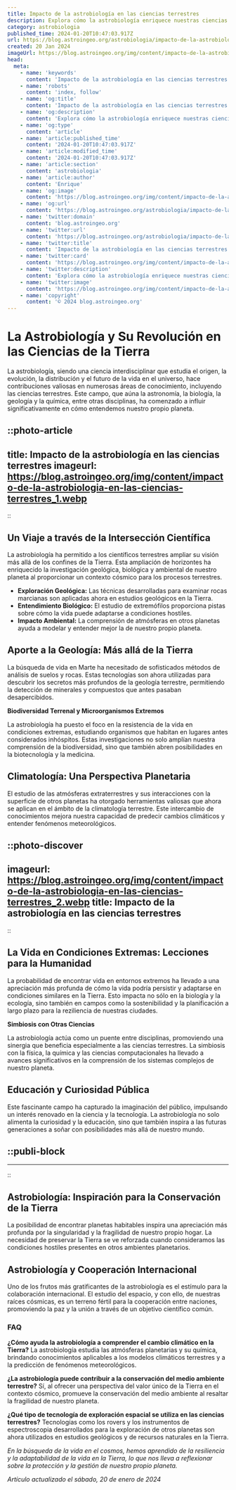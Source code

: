 ```yaml
---
title: Impacto de la astrobiología en las ciencias terrestres
description: Explora cómo la astrobiología enriquece nuestras ciencias terrestres, abriendo horizontes para comprender la vida y el universo.
category: astrobiologia
published_time: 2024-01-20T10:47:03.917Z
url: https://blog.astroingeo.org/astrobiologia/impacto-de-la-astrobiologia-en-las-ciencias-terrestres
created: 20 Jan 2024
imageUrl: https://blog.astroingeo.org/img/content/impacto-de-la-astrobiologia-en-las-ciencias-terrestres_1.webp
head:
  meta:
    - name: 'keywords'
      content: 'Impacto de la astrobiología en las ciencias terrestres'
    - name: 'robots'
      content: 'index, follow'
    - name: 'og:title'
      content: 'Impacto de la astrobiología en las ciencias terrestres'
    - name: 'og:description'
      content: 'Explora cómo la astrobiología enriquece nuestras ciencias terrestres, abriendo horizontes para comprender la vida y el universo.'
    - name: 'og:type'
      content: 'article'
    - name: 'article:published_time'
      content: '2024-01-20T10:47:03.917Z'
    - name: 'article:modified_time'
      content: '2024-01-20T10:47:03.917Z'
    - name: 'article:section'
      content: 'astrobiologia'
    - name: 'article:author'
      content: 'Enrique'
    - name: 'og:image'
      content: 'https://blog.astroingeo.org/img/content/impacto-de-la-astrobiologia-en-las-ciencias-terrestres_1.webp'
    - name: 'og:url'
      content: 'https://blog.astroingeo.org/astrobiologia/impacto-de-la-astrobiologia-en-las-ciencias-terrestres'
    - name: 'twitter:domain'
      content: 'blog.astroingeo.org'
    - name: 'twitter:url'
      content: 'https://blog.astroingeo.org/astrobiologia/impacto-de-la-astrobiologia-en-las-ciencias-terrestres'
    - name: 'twitter:title'
      content: 'Impacto de la astrobiología en las ciencias terrestres'
    - name: 'twitter:card'
      content: 'https://blog.astroingeo.org/img/content/impacto-de-la-astrobiologia-en-las-ciencias-terrestres_1.webp'
    - name: 'twitter:description'
      content: 'Explora cómo la astrobiología enriquece nuestras ciencias terrestres, abriendo horizontes para comprender la vida y el universo.'
    - name: 'twitter:image'
      content: 'https://blog.astroingeo.org/img/content/impacto-de-la-astrobiologia-en-las-ciencias-terrestres_1.webp'
    - name: 'copyright'
      content: '© 2024 blog.astroingeo.org'
---
```

# La Astrobiología y Su Revolución en las Ciencias de la Tierra

La astrobiología, siendo una ciencia interdisciplinar que estudia el origen, la evolución, la distribución y el futuro de la vida en el universo, hace contribuciones valiosas en numerosas áreas de conocimiento, incluyendo las ciencias terrestres. Este campo, que aúna la astronomía, la biología, la geología y la química, entre otras disciplinas, ha comenzado a influir significativamente en cómo entendemos nuestro propio planeta.


::photo-article
---
title: Impacto de la astrobiología en las ciencias terrestres
imageurl: https://blog.astroingeo.org/img/content/impacto-de-la-astrobiologia-en-las-ciencias-terrestres_1.webp
---
::


## Un Viaje a través de la Intersección Científica

La astrobiología ha permitido a los científicos terrestres ampliar su visión más allá de los confines de la Tierra. Esta ampliación de horizontes ha enriquecido la investigación geológica, biológica y ambiental de nuestro planeta al proporcionar un contexto cósmico para los procesos terrestres.

- **Exploración Geológica:** Las técnicas desarrolladas para examinar rocas marcianas son aplicadas ahora en estudios geológicos en la Tierra.
- **Entendimiento Biológico:** El estudio de extremófilos proporciona pistas sobre cómo la vida puede adaptarse a condiciones hostiles.
- **Impacto Ambiental:** La comprensión de atmósferas en otros planetas ayuda a modelar y entender mejor la de nuestro propio planeta.

## Aporte a la Geología: Más allá de la Tierra

La búsqueda de vida en Marte ha necesitado de sofisticados métodos de análisis de suelos y rocas. Estas tecnologías son ahora utilizadas para descubrir los secretos más profundos de la geología terrestre, permitiendo la detección de minerales y compuestos que antes pasaban desapercibidos.

**Biodiversidad Terrenal y Microorganismos Extremos**

La astrobiología ha puesto el foco en la resistencia de la vida en condiciones extremas, estudiando organismos que habitan en lugares antes considerados inhóspitos. Estas investigaciones no solo amplían nuestra comprensión de la biodiversidad, sino que también abren posibilidades en la biotecnología y la medicina.

## Climatología: Una Perspectiva Planetaria

El estudio de las atmósferas extraterrestres y sus interacciones con la superficie de otros planetas ha otorgado herramientas valiosas que ahora se aplican en el ámbito de la climatología terrestre. Este intercambio de conocimientos mejora nuestra capacidad de predecir cambios climáticos y entender fenómenos meteorológicos.


::photo-discover
---
imageurl: https://blog.astroingeo.org/img/content/impacto-de-la-astrobiologia-en-las-ciencias-terrestres_2.webp
title: Impacto de la astrobiología en las ciencias terrestres
---
::


## La Vida en Condiciones Extremas: Lecciones para la Humanidad

La probabilidad de encontrar vida en entornos extremos ha llevado a una apreciación más profunda de cómo la vida podría persistir y adaptarse en condiciones similares en la Tierra. Esto impacta no sólo en la biología y la ecología, sino también en campos como la sostenibilidad y la planificación a largo plazo para la reziliencia de nuestras ciudades.

**Simbiosis con Otras Ciencias**

La astrobiología actúa como un puente entre disciplinas, promoviendo una sinergia que beneficia especialmente a las ciencias terrestres. La simbiosis con la física, la química y las ciencias computacionales ha llevado a avances significativos en la comprensión de los sistemas complejos de nuestro planeta.

## Educación y Curiosidad Pública

Este fascinante campo ha capturado la imaginación del público, impulsando un interés renovado en la ciencia y la tecnología. La astrobiología no solo alimenta la curiosidad y la educación, sino que también inspira a las futuras generaciones a soñar con posibilidades más allá de nuestro mundo.


  ::publi-block
  ---
  ---
  ::
  
  
## **Astrobiología: Inspiración para la Conservación de la Tierra**

La posibilidad de encontrar planetas habitables inspira una apreciación más profunda por la singularidad y la fragilidad de nuestro propio hogar. La necesidad de preservar la Tierra se ve reforzada cuando consideramos las condiciones hostiles presentes en otros ambientes planetarios.

## Astrobiología y Cooperación Internacional

Uno de los frutos más gratificantes de la astrobiología es el estímulo para la colaboración internacional. El estudio del espacio, y con ello, de nuestras raíces cósmicas, es un terreno fértil para la cooperación entre naciones, promoviendo la paz y la unión a través de un objetivo científico común.

### FAQ
**¿Cómo ayuda la astrobiología a comprender el cambio climático en la Tierra?**
La astrobiología estudia las atmósferas planetarias y su química, brindando conocimientos aplicables a los modelos climáticos terrestres y a la predicción de fenómenos meteorológicos.

**¿La astrobiología puede contribuir a la conservación del medio ambiente terrestre?**
Sí, al ofrecer una perspectiva del valor único de la Tierra en el contexto cósmico, promueve la conservación del medio ambiente al resaltar la fragilidad de nuestro planeta.

**¿Qué tipo de tecnología de exploración espacial se utiliza en las ciencias terrestres?**
Tecnologías como los rovers y los instrumentos de espectroscopia desarrollados para la exploración de otros planetas son ahora utilizados en estudios geológicos y de recursos naturales en la Tierra.

*En la búsqueda de la vida en el cosmos, hemos aprendido de la resiliencia y la adaptabilidad de la vida en la Tierra, lo que nos lleva a reflexionar sobre la protección y la gestión de nuestro propio planeta.*

_Artículo actualizado el sábado, 20 de enero de 2024_